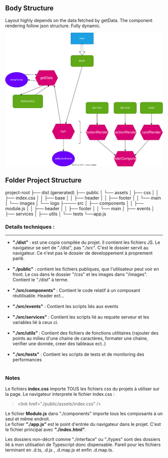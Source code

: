 ## Body Structure

Layout highly depends on the data fetched by getData.
The component rendering follow json structure. Fully dynamic.

![alt text](flow.drawio.svg "Flowchart")


## Folder Project Structure

project-root
├── dist (generated)
├── public
│   └── assets
│       ├── css
│       │   ├── index.css
│       │   ├── base
│       │   ├── header
│       │   ├── footer
│       │   └── main
│       └── images
│           └── logo
├──── src
│   ├── components
│   │   ├── module.js
│   │   ├── header
│   │   ├── footer
│   │   └── main
│   ├── events
│   ├── services
│   ├── utils
│   └── tests
└──app.js



### Details techniques :

<hr>
<ul>

<li><strong>"./dist"</strong> : est une copie compilée du projet. Il contient les fichiers JS. Le navigateur se sert de "./dist", pas "./src". C'est le dossier servit au navigateur. Ce n'est pas le dossier de developpement à proprement parlé.</li><br>
<li><strong>"./public"</strong> : contient les fichiers publiques, que l'utilisateur peut voir en front. Le css dans le dossier "/css" et les images dans "/images". Contient le "./dist" à terme.</li><br>
<li><strong>"./src/components" </strong>:  Contient le code relatif à un composant réutilisable. Header ect...</li><br>
<li><strong>"./src/events"</strong> : Contient les scripts liés aux events</li><br>
<li><strong>"./src/services"</strong> : Contient les scripts lié au requete serveur et les variables lié à ceux ci.</li><br>
<li><strong>"./src/utils" </strong>: Contient des fichiers de fonctions utilitaires (rajouter des points au milieu d'une chaine de caractères, formater une chaine, verifier une donnée, creer des tableaux ect..)</li><br>
<li><strong>"./src/tests"</strong> : Contient les scripts de tests et de monitoring des performances</li><br>

</ul>

### Notes

<p>
Le fichiers <strong>index.css</strong> importe TOUS les fichiers css du projets à utiliser sur la page. Le navigateur interprete le fichier index.css : <br>

> \<link href="./public/assets/index.css" />

Le fichier <strong>Module.js</strong> dans "./components" importe tous les composants à un seul et même endroit. <br>
Le fichier <strong>"./app.js"</strong> est le point d'entrée du navigateur dans le projet. C'est le fichier principal avec <strong>"./index.html"</strong>.

Les dossiers non-décrit comme "./interface" ou "./types" sont des dossiers lié à mon utilisation de Typescript donc dispensable. Pareil pour les fichiers terminant en .d.ts, .d.js , .d.map.js et enfin .d.map.ts.

</p>


